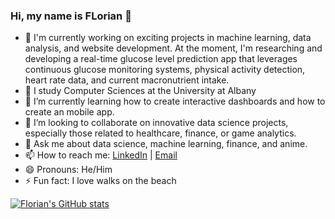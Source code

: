 ### Hi, my name is FLorian 👋

- 🔭  I'm currently working on exciting projects in machine learning, data analysis, and website development. At the moment, I'm researching and developing a real-time glucose           level prediction app that leverages continuous glucose monitoring systems, physical activity detection, heart rate data, and current macronutrient intake.
- 🏫 I study Computer Sciences at the University at Albany
- 🌱 I’m currently learning how to create interactive dashboards and how to create an mobile app.
- 👯 I’m looking to collaborate on innovative data science projects, especially those related to healthcare, finance, or game analytics.
- 💬 Ask me about data science, machine learning, finance, and anime.
- 📫 How to reach me: [LinkedIn](https://www.linkedin.com/in/floriancharles2003/) | [Email](mailto:floriand.charles@gmail.com)
- 😄 Pronouns: He/Him
- ⚡ Fun fact: I love walks on the beach

[![Florian's GitHub stats](https://github-readme-stats.vercel.app/api?username=Flo03&show_icons=true&theme=dark)](https://github.com/anuraghazra/github-readme-stats)

